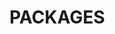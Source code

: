 # PACKAGES

<!-- 
 TODO
 Tendências do JS: [2017](http://stateofjs.com/2017/flavors/)
 https://boostlog.io/@nixus89896/50-recommended-frameworks-for-node-js-5aefe14e47018500491f4447?ct=t(BrazilJS_Weekly_468_9_2013)
 -->